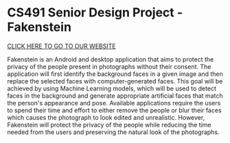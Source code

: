 # CS491 Senior Design Project - Fakenstein

[CLICK HERE TO GO TO OUR WEBSITE](https://6bugz.github.io/CS491/#)

Fakenstein is an Android and desktop application that aims to protect the privacy of the people present in photographs without their consent. The application will first identify the background faces in a given image and then replace the selected faces with computer-generated faces. This goal will be achieved by using Machine Learning models, which will be used to detect faces in the background and generate appropriate artificial faces that match the person's appearance and pose. Available applications require the users to spend their time and effort to either remove the people or blur their faces which causes the photograph to look edited and unrealistic. However, Fakenstein will protect the privacy of the people while reducing the time needed from the users and preserving the natural look of the photographs. 

 


